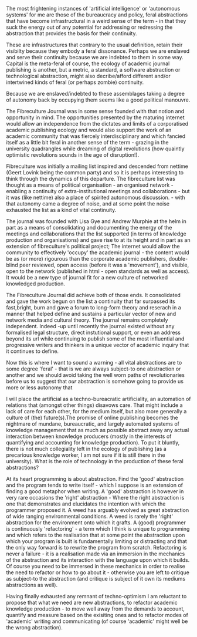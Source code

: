 The most frightening instances of 'artificial intelligence' or 'autonomous systems' for me are those of the bureaucracy and policy, feral abstractions that have become infrastructural in a weird sense of the term - in that they suck the energy out of any potential for addressing or redressing the abstraction that provides the basis for their continuity. 

These are infrastructures that contrary to the usual definition, retain their visibilty because they embody a feral dissonance. Perhaps we are enslaved and serve their continuity because we are indebted to them in some way. Capital is the meta-feral of course, the ecology of academic journal publishing is another, but a metric, a standard, a software abstraction or technological abstraction, might also decribe/afford different and/or intertwined kinds of feral (or perhaps zombie) continuity. 

Because we are enslaved/indebted to these assemblages taking a degree of autonomy back by occupying them seems like a good political manouvre. 

The Fibreculture Journal was in some sense founded with that notion and opportunity in mind. The opportunities presented by the maturing internet would allow an independence from the dictates and limits of a corporatised academic publishing ecology and would also support the work of an academic community that was fiercely interdisciplinary and which fancied itself as a little bit feral in another sense of the term - grazing in the university quadrangles while dreaming of digital revolutions (how quaintly optimistic revolutions sounds in the age of disruption!). 

Fibreculture was initially a mailing list inspired and descended from nettime (Geert Lovink being the common party) and so it is perhaps interesting to think through the dynamics of this departure. The fibreculture list was thought as a means of political organisation - an organised network - enabling a continuity of extra-institutional meetings and collaborations - but it was (like nettime) also a place of spirited autonomous discussion. - with that autonomy came a degree of noise, and at some point the noise exhausted the list as a kind of vital continuity.

The journal was founded with Lisa Gye and Andrew Murphie at the helm in part as a means of consolidating and documenting the energy of the meetings and collaborations that the list supported (in terms of knowledge production and organisations) and gave rise to at its height and in part as an extension of fibreculture's political project; The internet would allow the community to effectively 'occupy' the academic journal - the content would be as (or more) rigourous than the corporate academic publishers, double-blind peer reviewed, open access (before it was a 'movement'), and visible, open to the network (published in html - open standards as well as access). It would be a new type of journal fit for a new culture of networked knowledged production. 

The Fibreculture Journal did achieve both of those ends. It consolidated and gave the work begun on the list a continuity that far surpassed its fast,bright, burn and gave a forum to long-form theory and reserach in a manner that helped define and sustains a particular vector of new and network media and cultural theory. The journal remains completely independent. Indeed -up until recently the journal existed without any formalised legal structure, direct instutional support, or even an address beyond its url while continuing to publish some of the most influential and progressive writers and thinkers in a unique vector of academic inquiry that it continues to define. 


















Now this is where I want to sound a warning - all vital abstractions are to some degree 'feral' - that is we are always subject-to one abstraction or another and we should avoid taking the well worn paths of revolutionaries before us to suggest that _our_ abstraction is somehow going to provide us more or less autonomy that  


I will  place the artificial as a techno-bureacratic artificiality, an automation of relations that (amongst other things) disavows care. That might include a lack of care for each other, for the medium itself, but also more generally a culture of (the) future(s).The promise of online publishing becomes the nightmare of mundane, bureaucratic, and largely automated systems of knowledge management that as much as possible abstract away any actual interaction between knowledge producers (mostly in the interests of quantifying and accounting for knowledge production). To put it bluntly, there is not much collegiality left in the ecology of publishing (as a precarious knowledge worker, I am not sure if it is still there in the university). What is the role of technology in the production of these feral abstractions? 

At its heart programming is about abstraction. Find the 'good' abstraction and the program tends to write itself - which I suppose is an extension of finding a good metaphor when writing. A 'good' abstraction is however in very rare occasions the 'right' abstraction - Where the right abstraction is one that demonstrates and elucidates the intention with which the programmer proposed it.  A weed has arguably evolved as great abstraction of wide ranging environmental conditions. A weed is rarely the 'right' abstraction for the environment onto which it grafts. A (good) programmer is continuously 'refactoring' - a term which I think is unique to programming and which refers to the realisation that at some point the abstraction upon which your program is built is fundamentally limiting or distracting and that the only way forward is to rewrite the program from scratch. Refactoring is never a failure - it is a realisation made via an immersion in the mechanics of the abstraction and its interaction with the language upon which it builds. Of course you need to be immersed in these mechanics in order to realise the need to refactor or how to go about it - otherwise you are left to critique as subject-to the abstraction (and critique is subject of it own its mediums abstractions as well). 

Having finally exhausted any remnant of techno-optimism I am reluctant to propose that what we need are new abstractions, to refactor academic knowledge production - to move well away from the demands to account, quantify and measure based on the exisiting ones and to refactor modes of 'academic' writing and communicating (of course 'academic' might well be the wrong abstraction).

